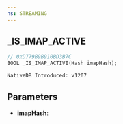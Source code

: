 ```yaml
---
ns: STREAMING
---
```

## _IS_IMAP_ACTIVE

```c
// 0xD779B9B910BD3B7C
BOOL _IS_IMAP_ACTIVE(Hash imapHash);
```

```
NativeDB Introduced: v1207
```

## Parameters
* **imapHash**:
